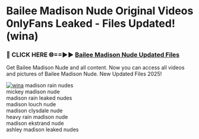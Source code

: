 # Bailee Madison Nude Original Videos 0nlyFans Leaked - Files Updated! (wina)

<h3>🔴 CLICK HERE 🌐==►► <a href="https://tinyurl.com/yrmya6cz" rel="nofollow">Bailee Madison Nude Updated Files</a></h3>

Get Bailee Madison Nude and all content. Now you can access all videos and pictures of Bailee Madison Nude. New Updated Files 2025!

[![wina](https://i.imgur.com/FMdXYCs.gif)](https://tinyurl.com/yrmya6cz)
madison rain nudes<br>
mickey madison nude<br>
madison rain leaked nudes<br>
madison louch nude<br>
madison clysdale nude<br>
heavy rain madison nude<br>
madison ekstrand nude<br>
ashley madison leaked nudes